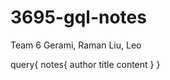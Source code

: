 # 3695-gql-notes
Team 6
    Gerami, Raman
    Liu, Leo

query{
    notes{
        author
        title
        content
    }
}
